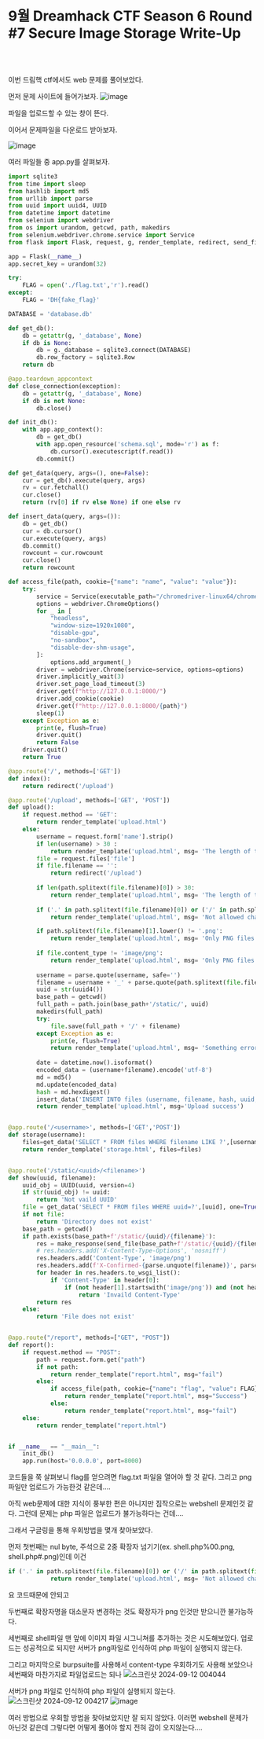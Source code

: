 <!DOCTYPE html>
<html>
<head>
        <link rel="stylesheet" type="text/css" href="sytle.css">
</head>
<body>
        <h1>9월 Dreamhack CTF Season 6 Round #7 Secure Image Storage Write-Up</h1>
</body>
<br>
<br>
</html>

이번 드림핵 ctf에서도 web 문제를 풀어보았다.

먼저 문제 사이트에 들어가보자.
![image](https://github.com/user-attachments/assets/ab4ce8c9-415e-4d02-ae0b-b417193b0096)

파일을 업로드할 수 있는 창이 뜬다.

이어서 문제파일을 다운로드 받아보자.

![image](https://github.com/user-attachments/assets/297171e0-d304-43e2-aa9e-00457aa1f5e9)

여러 파일들 중 app.py를 살펴보자.
```python
import sqlite3
from time import sleep
from hashlib import md5
from urllib import parse
from uuid import uuid4, UUID
from datetime import datetime
from selenium import webdriver
from os import urandom, getcwd, path, makedirs
from selenium.webdriver.chrome.service import Service
from flask import Flask, request, g, render_template, redirect, send_file, make_response

app = Flask(__name__)
app.secret_key = urandom(32)

try:
    FLAG = open('./flag.txt','r').read()
except:
    FLAG = 'DH{fake_flag}'

DATABASE = 'database.db'

def get_db():
    db = getattr(g, '_database', None)
    if db is None:
        db = g._database = sqlite3.connect(DATABASE)
        db.row_factory = sqlite3.Row
    return db

@app.teardown_appcontext
def close_connection(exception):
    db = getattr(g, '_database', None)
    if db is not None:
        db.close()

def init_db():
    with app.app_context():
        db = get_db()
        with app.open_resource('schema.sql', mode='r') as f:
            db.cursor().executescript(f.read())
        db.commit()

def get_data(query, args=(), one=False):
    cur = get_db().execute(query, args)
    rv = cur.fetchall()
    cur.close()
    return (rv[0] if rv else None) if one else rv

def insert_data(query, args=()):
    db = get_db()
    cur = db.cursor()
    cur.execute(query, args)
    db.commit()
    rowcount = cur.rowcount
    cur.close()
    return rowcount

def access_file(path, cookie={"name": "name", "value": "value"}):
    try:
        service = Service(executable_path="/chromedriver-linux64/chromedriver")
        options = webdriver.ChromeOptions()
        for _ in [
            "headless",
            "window-size=1920x1080",
            "disable-gpu",
            "no-sandbox",
            "disable-dev-shm-usage",
        ]:
            options.add_argument(_)
        driver = webdriver.Chrome(service=service, options=options)
        driver.implicitly_wait(3)
        driver.set_page_load_timeout(3)
        driver.get(f"http://127.0.0.1:8000/")
        driver.add_cookie(cookie)
        driver.get(f"http://127.0.0.1:8000/{path}")
        sleep(1)
    except Exception as e:
        print(e, flush=True)
        driver.quit()
        return False
    driver.quit()
    return True

@app.route('/', methods=['GET'])
def index():
    return redirect('/upload')

@app.route('/upload', methods=['GET', 'POST'])
def upload():
    if request.method == 'GET':
        return render_template('upload.html')
    else:
        username = request.form['name'].strip()
        if len(username) > 30 :
            return render_template('upload.html', msg= 'The length of the username must be 30 characters or less')
        file = request.files['file']
        if file.filename == '':
            return redirect('/upload')
        
        if len(path.splitext(file.filename)[0]) > 30:
            return render_template('upload.html', msg= 'The length of the filename must be 30 characters or less')
        
        if ('.' in path.splitext(file.filename)[0]) or ('/' in path.splitext(file.filename)[0]):
            return render_template('upload.html', msg= 'Not allowed character')

        if path.splitext(file.filename)[1].lower() != '.png':
            return render_template('upload.html', msg= 'Only PNG files are allowed')
        
        if file.content_type != 'image/png':
            return render_template('upload.html', msg= 'Only PNG files are allowed')
        
        username = parse.quote(username, safe='')
        filename = username + '_' + parse.quote(path.splitext(file.filename)[0],safe='%')
        uuid = str(uuid4())
        base_path = getcwd()
        full_path = path.join(base_path+'/static/', uuid)
        makedirs(full_path)
        try:
            file.save(full_path + '/' + filename)
        except Exception as e:
            print(e, flush=True)
            return render_template('upload.html', msg= 'Something error')
        
        date = datetime.now().isoformat()
        encoded_data = (username+filename).encode('utf-8')
        md = md5()
        md.update(encoded_data)
        hash = md.hexdigest()
        insert_data('INSERT INTO files (username, filename, hash, uuid, date) values(?,?,?,?,?)', [username,filename,hash,uuid,date])
        return render_template('upload.html', msg='Upload success')


@app.route('/<username>', methods=['GET','POST'])
def storage(username):
    files=get_data('SELECT * FROM files WHERE filename LIKE ?',[username+'_%'])
    return render_template('storage.html', files=files)


@app.route('/static/<uuid>/<filename>')
def show(uuid, filename):
    uuid_obj = UUID(uuid, version=4)
    if str(uuid_obj) != uuid:
        return 'Not vaild UUID'
    file = get_data('SELECT * FROM files WHERE uuid=?',[uuid], one=True)
    if not file:
        return 'Directory does not exist'
    base_path = getcwd()
    if path.exists(base_path+f'/static/{uuid}/{filename}'):
        res = make_response(send_file(base_path+f'/static/{uuid}/{filename}'))
        # res.headers.add('X-Content-Type-Options', 'nosniff')
        res.headers.add('Content-Type', 'image/png')
        res.headers.add(f'X-Confirmed-{parse.unquote(filename)}', parse.unquote(file[1]) +'_' + file[3])
        for header in res.headers.to_wsgi_list():
            if 'Content-Type' in header[0]:
                if (not header[1].startswith('image/png')) and (not header[1].startswith('application/octet-stream')):
                    return 'Invaild Content-Type'
        return res
    else: 
        return 'File does not exist'


@app.route("/report", methods=["GET", "POST"])
def report():
    if request.method == "POST":
        path = request.form.get("path")
        if not path:
            return render_template("report.html", msg="fail")
        else:
            if access_file(path, cookie={"name": "flag", "value": FLAG}):
                return render_template("report.html", msg="Success")
            else:
                return render_template("report.html", msg="fail")
    else:
        return render_template("report.html")


if __name__ == "__main__":
    init_db()
    app.run(host='0.0.0.0', port=8000)
```

코드들을 쭉 살펴보니 flag를 얻으려면 flag.txt 파일을 열어야 할 것 같다. 그리고 png 파일만 업로드가 가능한것 같은데....

아직 web문제에 대한 지식이 풍부한 편은 아니지만 짐작으로는 webshell 문제인것 같다. 그런데 문제는 php 파일은 업로드가 불가능하다는 건데....

그래서 구글링을 통해 우회방법을 몇개 찾아보았다.

먼저 첫번째는 nul byte, 주석으로 2중 확장자 넘기기(ex. shell.php%00.png, shell.php#.png)인데 이건
```python
if ('.' in path.splitext(file.filename)[0]) or ('/' in path.splitext(file.filename)[0]):
            return render_template('upload.html', msg= 'Not allowed character')
```
요 코드때문에 안되고

두번째로 확장자명을 대소문자 변경하는 것도 확장자가 png 인것만 받으니깐 불가능하다.

세번째로 shell파일 맨 앞에 이미지 파일 시그니쳐를 추가하는 것은 시도해보았다.
업로드는 성공적으로 되지만 서버가 png파일로 인식하여 php 파일이 실행되지 않는다.

그리고 마지막으로 burpsuite를 사용해서 content-type 우회하기도 사용해 보았으나 세번째와 마찬가지로 파일업로드는 되나 
![스크린샷 2024-09-12 004044](https://github.com/user-attachments/assets/fb53e0f8-19b0-43b5-bf7a-2374e63b85a8)

서버가 png 파일로 인식하여 php 파일이 실행되지 않는다.
![스크린샷 2024-09-12 004217](https://github.com/user-attachments/assets/3143e615-9d3e-46e0-aacd-5f537ce77ce0)
![image](https://github.com/user-attachments/assets/ce2945e3-47e2-4e5f-be5d-1435bf82d87e)

여러 방법으로 우회할 방법을 찾아보았지만 잘 되지 않았다. 이러면 webshell 문제가 아닌것 같은데 그렇다면 어떻게 풀어야 할지 전혀 감이 오지않는다....
